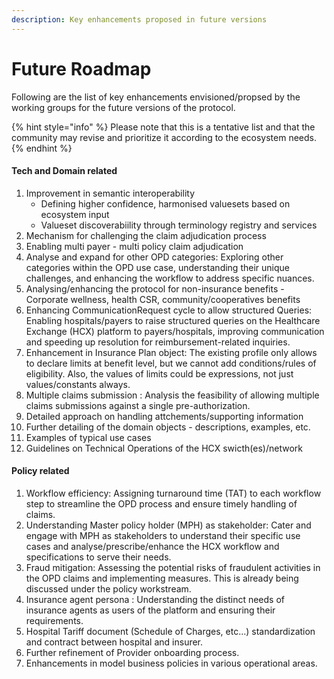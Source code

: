 ```yaml
---
description: Key enhancements proposed in future versions
---
```


# Future Roadmap

Following are the list of key enhancements envisioned/propsed by the working groups for the future versions of the protocol.&#x20;

{% hint style="info" %}
Please note that this is a tentative list and that the community may revise and prioritize it according to the ecosystem needs.
{% endhint %}

#### Tech and Domain related&#x20;

1. Improvement in semantic interoperability&#x20;
   * Defining higher confidence, harmonised valuesets based on ecosystem input
   * Valueset discoverabiility through terminology registry and services&#x20;
2. Mechanism for challenging the claim adjudication process
3. Enabling multi payer - multi policy claim adjudication
4. Analyse and expand for other OPD categories: Exploring other categories within the OPD use case, understanding their unique challenges, and enhancing the workflow to address specific nuances.&#x20;
5. Analysing/enhancing the protocol for non-insurance benefits - Corporate wellness, health CSR, community/cooperatives benefits
6. Enhancing CommunicationRequest cycle to allow structured Queries: Enabling hospitals/payers to raise structured queries on the Healthcare Exchange (HCX) platform to payers/hospitals, improving communication and speeding up resolution for reimbursement-related inquiries.
7. Enhancement in Insurance Plan object: The existing profile only allows to declare limits at benefit level, but we cannot add conditions/rules of eligibility. Also, the values of limits could be expressions, not just values/constants always.&#x20;
8. Multiple claims submission : Analysis the feasibility of allowing multiple claims submissions against a single pre-authorization.&#x20;
9. Detailed approach on handling attchements/supporting information&#x20;
10. Further detailing of the domain objects - descriptions, examples, etc.
11. Examples of typical use cases
12. Guidelines on Technical Operations of the HCX swicth(es)/network

#### Policy related

1. Workflow efficiency: Assigning turnaround time (TAT) to each workflow step to streamline the OPD process and ensure timely handling of claims.
2. Understanding Master policy holder (MPH) as stakeholder:  Cater and engage with MPH as stakeholders to understand their specific use cases and analyse/prescribe/enhance the HCX  workflow and specifications to serve their needs.
3. Fraud mitigation:  Assessing the potential risks of fraudulent activities in the OPD claims and implementing measures. This is already being discussed under the policy workstream.&#x20;
4. Insurance agent persona : Understanding the distinct needs of insurance agents as users of the platform and ensuring their requirements.&#x20;
5. Hospital Tariff document (Schedule of Charges, etc…) standardization and contract between hospital and insurer.
6. Further refinement of Provider onboarding process.&#x20;
7. Enhancements in model business policies in various operational areas.
